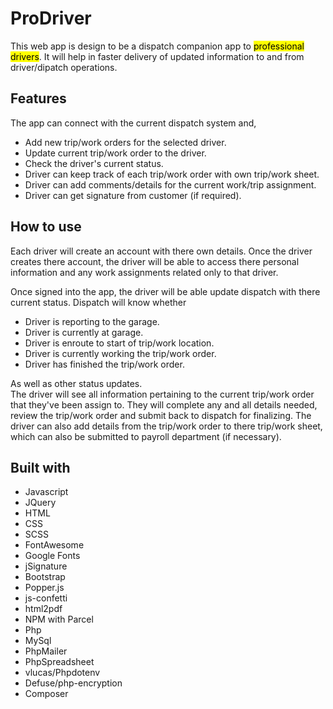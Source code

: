 <h1>ProDriver</h1>   

This web app is design to be a dispatch companion app to <mark>professional drivers</mark>. It will help in faster delivery of updated information to and from driver/dipatch operations.

<h2>Features</h2>

The app can connect with the current dispatch system and,

+ Add new trip/work orders for the selected driver.
+ Update current trip/work order to the driver.
+ Check the driver's current status.
+ Driver can keep track of each trip/work order with own trip/work sheet.
+ Driver can add comments/details for the current work/trip assignment.
+ Driver can get signature from customer (if required).

<h2>How to use</h2>
Each driver will create an account with there own details. Once the driver creates there account, the driver will be able to access there personal information and any work assignments related only to that driver.  

Once signed into the app, the driver will be able update dispatch with there current status. Dispatch will know whether

+ Driver is reporting to the garage.
+ Driver is currently at garage.
+ Driver is enroute to start of trip/work location.
+ Driver is currently working the trip/work order.
+ Driver has finished the trip/work order.

As well as other status updates.  
The driver will see all information pertaining to the current trip/work order that they've been assign to. They will complete any and all details needed, review the trip/work order and submit back to dispatch for finalizing. The driver can also add details from the trip/work order to there trip/work sheet, which can also be submitted to payroll department (if necessary).   

<h2>Built with</h2>

+ Javascript
+ JQuery
+ HTML
+ CSS
+ SCSS
+ FontAwesome
+ Google Fonts
+ jSignature
+ Bootstrap
+ Popper.js
+ js-confetti
+ html2pdf
+ NPM with Parcel
+ Php
+ MySql
+ PhpMailer
+ PhpSpreadsheet
+ vlucas/Phpdotenv
+ Defuse/php-encryption
+ Composer

